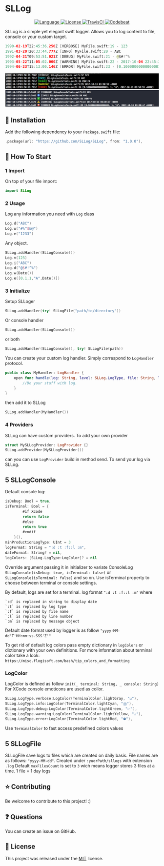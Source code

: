 # SLLog

<p align="center">
<a href="http://swift.org">
<img src="https://img.shields.io/badge/Swift-4.0-brightgreen.svg" alt="Language" />
</a>
<a href="https://raw.githubusercontent.com/shial4/SLLog/master/LICENSE">
<img src="https://img.shields.io/badge/license-MIT-blue.svg" alt="License" />
</a>
<a href="https://travis-ci.org/shial4/SLLog">
<img src="https://travis-ci.org/shial4/SLLog.svg?branch=master" alt="TravisCI" />
</a>
<a href="https://codebeat.co/projects/github-com-shial4-sllog-master">
<img src="https://codebeat.co/badges/bafbee05-9197-4625-84f8-1e022e3a6dad" alt="Codebeat" />
</a>
</p>

SLLog is a simple yet elegant swift logger. Allows you to log content to file, console or your custom target.

```swift
1990-02-19T22:45:36.250Z [VERBOSE] MyFile.swift:19 - 123
1991-03-20T20:33:44.777Z [INFO] MyFile.swift:20 - ABC
1992-04-21T09:53:51.021Z [DEBUG] MyFile.swift:21 - @$#!^%
1993-05-22T11:05:02.000Z [WARNING] MyFile.swift:22 - 2017-10-04 22:45:36 +0000
1994-06-23T15:13:00.146Z [ERROR] MyFile.swift:23 - [0.10000000000000001, 1, "A", 2017-10-04 09:55:36 +0000]
```

<p align="center">
<img src="Images/terminal.png" alt="Terminal" />
<img src="Images/console.png" alt="Console" />
</p>

## 🔧 Installation

Add the following dependency to your `Package.swift` file:
```swift
.package(url: "https://github.com/SLLog/SLLog", from: "1.0.0"),
```

## 💊 How To Start

### 1 Import

On top of your file import:
```swift
import SLLog
```

### 2 Usage

Log any information you need with `Log` class
```swift
Log.d("ABC")
Log.w("#%^$&@")
Log.e("1233")
```
Any object.
```swift
SLLog.addHandler(SLLogConsole())
Log.v(123)
Log.i("ABC")
Log.d("@$#!^%")
Log.w(Date())
Log.e([0.1,1,"A",Date()])
```

### 3 Initialize

Setup SLLoger
```swift
SLLog.addHandler(try! SLLogFile("path/to/directory"))
```
Or console handler
```swift
SLLog.addHandler(SLLogConsole())
```
or both
```swift
SLLog.addHandler(SLLogConsole(), try! SLLogFile(path))
```
You can create your custom log handler. Simply correspond to `LogHandler` protocol.

```swift
public class MyHandler: LogHandler {
    open func handle(log: String, level: SLLog.LogType, file: String, line: UInt, message: Any) {
        //Do your stuff with log.
    }
}
```
then add it to SLLog
```swift
SLLog.addHandler(MyHandler())
```

### 4 Providers

SLLog can have custom providers. To add your own provider 
```swift
struct MySLLogProvider: LogProvider {}
SLLog.addProvider(MySLLogProvider())
```
can you can use `LogProvider` build in method send. To send your log via SLLog.

## 5 SLLogConsole
Default console log:
```swift
isDebug: Bool = true,
isTerminal: Bool = {
        #if Xcode
        return false
        #else
        return true
        #endif
    }(),
minProductionLogType: UInt = 3
logFormat: String = ":d :t :f::l :m",
dateFormat: String? = nil,
logColors: [SLLog.LogType:LogColor]? = nil
```
Override argument passing it in initializer to variate ConsoleLog
`SLLogConsole(isDebug: true, isTerminal: false)`
or
`SLLogConsole(isTerminal: false)`
and so on.
Use isTerminal property to choose between terminal or console settings.

By default, logs are set for a terminal.
log format `":d :t :f::l :m"` where

    `:d` is replaced in string to display date
    `:t` is replaced by log type
    `:f` is replaced by file name
    `:l` is replaced by line number
    `:m` is replaced by message object

Default date format used by logger is as follow `"yyyy-MM-dd'T'HH:mm:ss.SSS'Z'"`

To get rid of default log colors pass empty dictionary in `logColors` or dictionary with your own definitions.
For more information about terminal color take a look: `https://misc.flogisoft.com/bash/tip_colors_and_formatting`

### LogColor

LogColor is defined as follow `init(_ terminal: String, _ console: String)`
For XCode console emoticons are used as collor.

```swift
SLLog.LogType.verbose:LogColor(TerminalColor.lightGray, "☑️"),
SLLog.LogType.info:LogColor(TerminalColor.lightCyan, "Ⓜ️"),
SLLog.LogType.debug:LogColor(TerminalColor.lightGreen, "✅"),
SLLog.LogType.warning:LogColor(TerminalColor.lightYellow, "⚠️"),
SLLog.LogType.error:LogColor(TerminalColor.lightRed, "⛔️"),
```
Use `TerminalColor`  to fast access predefined colors values

## 5 SLLogFile
SLLogFile save logs to files which are created on daily basis.
File names are as follows: `"yyyy-MM-dd"`. Created under `:yuorPath/sllogs` with extension `.log`
Default `maxFilesCount` is set to `3` wich means logger stores 3 files at a time.
1 file = 1 day logs


## ⭐ Contributing

Be welcome to contribute to this project! :)

## ❓ Questions

You can create an issue on GitHub.

## 📝 License

This project was released under the [MIT](LICENSE) license.
